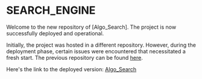 # SEARCH_ENGINE

Welcome to the new repository of [Algo_Search]. The project is now successfully deployed and operational.

Initially, the project was hosted in a different repository. However, during the deployment phase, certain issues were encountered that necessitated a fresh start. The previous repository can be found [here](https://github.com/Debasish-1903/DSA_Ques_Search_Engine).


Here's the link to the deployed version:
[Algo_Search](https://tf-idf-question-finder-ds-algo-search.onrender.com)
